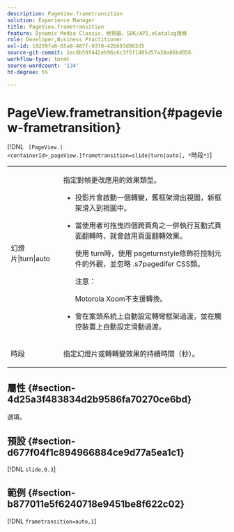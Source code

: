 ```yaml
---
description: PageView.frametransition
solution: Experience Manager
title: PageView.frametransition
feature: Dynamic Media Classic，檢視器，SDK/API,eCatalog搜尋
role: Developer,Business Practitioner
exl-id: 19239fa8-65a8-487f-9370-42bb93d862d5
source-git-commit: 1ec8b59f442eb96c6c3f5f1405d57a38a86bd056
workflow-type: tm+mt
source-wordcount: '134'
ht-degree: 5%

---
```


# PageView.frametransition{#pageview-frametransition}

[!DNL ` [PageView.|<containerId>_pageView.]frametransition=slide|turn|auto[, *`時段`*]`]

<table id="table_625D0EEDA21B46FEA3F5CF7DDF769B50"> 
 <tbody> 
  <tr> 
   <td colname="col1"> <p> <span class="codeph"> 幻燈片|turn|auto</span> </p> </td> 
   <td colname="col2"> <p> 指定對幀更改應用的效果類型。 </p> <p> 
     <ul id="ul_4224B7C2722A4185A8BD48703D019AA1"> 
      <li id="li_8482037F8E1C4F11A84DF51790A073FE"> <p><span class="codeph"> </span> 投影片會啟動一個轉變，舊框架滑出視圖，新框架滑入到視圖中。 </p> </li> 
      <li id="li_CE9A99564DF348D0A76AB2A5945155A5"> <p><span class="codeph"> </span> 當使用者可拖曳四個跨頁角之一併執行互動式頁面翻轉時，就會啟用頁面翻轉效果。 </p> <p>使用<span class="codeph"> turn</span>時，使用<span class="codeph"> pageturnstyle</span>修飾符控制元件的外觀，並忽略<span class="codeph"> .s7pagedifer</span> CSS類。 </p> <p>注意：  <p><span class="codeph"> </span> Motorola Xoom不支援轉換。 </p> </p> </li> 
      <li id="li_79F85B0429CD4B389399FB3823FE767F"> <p> <span class="codeph"> </span> 會在案頭系統上自動設定轉彎框架過渡，並在觸控裝置上自動設定滑動過渡。 </p> </li> 
     </ul> </p> </td> 
  </tr> 
  <tr> 
   <td colname="col1"> <p><span class="codeph"><span class="varname"> 時段</span></span> </p> </td> 
   <td colname="col2"> <p>指定<span class="codeph">幻燈片</span>或<span class="codeph">轉</span>轉變效果的持續時間（秒）。 </p> </td> 
  </tr> 
 </tbody> 
</table>

## 屬性 {#section-4d25a3f483834d2b9586fa70270ce6bd}

選填。

## 預設 {#section-d677f04f1c894966884ce9d77a5ea1c1}

[!DNL `slide,0.3`]

## 範例 {#section-b877011e5f6240718e9451be8f622c02}

[!DNL `frametransition=auto,1`]
